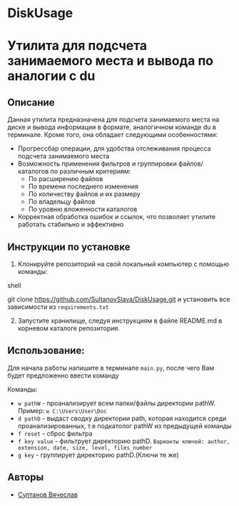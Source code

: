 # DiskUsage
# Утилита для подсчета занимаемого места и вывода по аналогии с du

## Описание
Данная утилита предназначена для подсчета занимаемого места на диске и вывода информации в формате, аналогичном команде du в терминале. Кроме того, она обладает следующими особенностями:

- Прогрессбар операции, для удобства отслеживания процесса подсчета занимаемого места
- Возможность применения фильтров и группировки файлов/каталогов по различным критериям:
  - По расширению файлов
  - По времени последнего изменения
  - По количеству файлов и их размеру
  - По владельцу файлов
  - По уровню вложенности каталогов
- Корректная обработка ошибок и ссылок, что позволяет утилите работать стабильно и эффективно

## Инструкции по установке
1. Клонируйте репозиторий на свой локальный компьютер с помощью команды:
   
shell

   git clone https://github.com/SultanovSlava/DiskUsage.git
и установить все зависимости из `requirements.txt`
   
2. Запустите хранилище, следуя инструкциям в файле README.md в корневом каталоге репозитория.

## Использование:
Для начала работы напишите в терминале `main.py`, после чего Вам будет предложенно ввести команду

Команды:
- `w pathW` - проанализирует всем папки/файлы директории pathW. Пример: `w C:\Users\User\Doc`
- `d pathD` - выдаст сводку директории path, которая находится среди проанализированных, т.е подкатолог pathW из предыдущей команды
- `f reset` - сброс фильтра
- `f key value` - фильтрует директорию pathD. `Варианты ключей: author, extension, date, size, level, files_number`
- `g key` - группирует директорию pathD.(Ключи те же)

## Авторы
- [Султанов Вячеслав](https://github.com/SultanovSlava)
